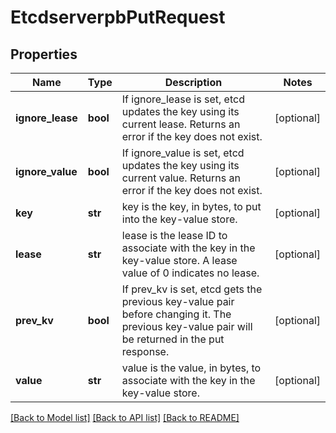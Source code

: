 # EtcdserverpbPutRequest

## Properties
Name | Type | Description | Notes
------------ | ------------- | ------------- | -------------
**ignore_lease** | **bool** | If ignore_lease is set, etcd updates the key using its current lease. Returns an error if the key does not exist. | [optional] 
**ignore_value** | **bool** | If ignore_value is set, etcd updates the key using its current value. Returns an error if the key does not exist. | [optional] 
**key** | **str** | key is the key, in bytes, to put into the key-value store. | [optional] 
**lease** | **str** | lease is the lease ID to associate with the key in the key-value store. A lease value of 0 indicates no lease. | [optional] 
**prev_kv** | **bool** | If prev_kv is set, etcd gets the previous key-value pair before changing it. The previous key-value pair will be returned in the put response. | [optional] 
**value** | **str** | value is the value, in bytes, to associate with the key in the key-value store. | [optional] 

[[Back to Model list]](../README.md#documentation-for-models) [[Back to API list]](../README.md#documentation-for-api-endpoints) [[Back to README]](../README.md)


